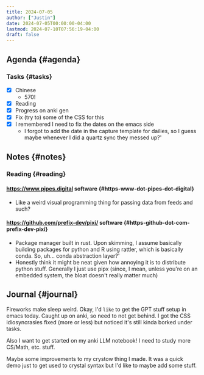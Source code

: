 ```yaml
---
title: 2024-07-05
author: ["Justin"]
date: 2024-07-05T00:00:00-04:00
lastmod: 2024-07-10T07:56:19-04:00
draft: false
---
```


<div class="outline-1 jvc">

## Agenda {#agenda}

<div class="outline-2 jvc">

### Tasks {#tasks}

-   [X] Chinese
    -   570!
-   [X] Reading
-   [X] Progress on anki gen
-   [X] Fix (try to) some of the CSS for this
-   [X] I remembered I need to fix the dates on the emacs side
    -   I forgot to add the date in the capture template for dailies, so I guess maybe whenever I did a quartz sync they messed up?'

</div>

</div>

<div class="outline-1 jvc">

## Notes {#notes}

<div class="outline-2 jvc">

### Reading {#reading}

<div class="outline-3 jvc">

#### <https://www.pipes.digital> <span class="tag"><span class="software">software</span></span> {#https-www-dot-pipes-dot-digital}

-   Like a weird visual programming thing for passing data from feeds and such?

</div>

<div class="outline-3 jvc">

#### <https://github.com/prefix-dev/pixi/> <span class="tag"><span class="software">software</span></span> {#https-github-dot-com-prefix-dev-pixi}

-   Package manager built in rust. Upon skimming, I assume basically building
    packages for python and R using rattler, which is basically conda. So, uh...
    conda abstraction layer?'
-   Honestly think it might be neat given how annoying it is to distribute python
    stuff. Generally I just use pipx (since, I mean, unless you're on an embedded
    system, the bloat doesn't really matter much)

</div>

</div>

</div>

<div class="outline-1 jvc">

## Journal {#journal}

Fireworks make sleep weird. Okay, I'd `like` to get the GPT stuff  setup in emacs
today. Caught up on anki, so need to not get behind. I got the CSS
idiosyncrasies fixed (more or less) but noticed it's still kinda borked under tasks.

Also I want to get started on my anki LLM notebook! I need to study more CS/Math, etc.
 stuff.

Maybe some improvements to my crystow thing I made. It was a quick demo
just to get used to crystal syntax but I'd like to maybe add some stuff.

</div>
